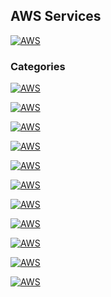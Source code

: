 ## AWS Services
[![AWS](https://img.shields.io/badge/AWS_Services-ff9900?style=for-the-badge&logo=amazon&logoColor=white&labelColor=101010)](https://github.com/Alberto-mt/AWS/blob/main/Apuntes_Servicios/index.md)

### Categories

[![AWS](https://img.shields.io/badge/API_Gateway-447ac0?style=for-the-badge&logo=amazon&logoColor=white&labelColor=101010)](https://github.com/Alberto-mt/AWS/blob/main/Apuntes_Servicios/categories/API_Gateway.md)

[![AWS](https://img.shields.io/badge/Beanstalk-c044b8?style=for-the-badge&logo=amazon&logoColor=white&labelColor=101010)](https://github.com/Alberto-mt/AWS/blob/main/Apuntes_Servicios/categories/Beanstalk.md)

[![AWS](https://img.shields.io/badge/CloudFormation-c08a44?style=for-the-badge&logo=amazon&logoColor=white&labelColor=101010)](https://github.com/Alberto-mt/AWS/blob/main/Apuntes_Servicios/categories/CloudFormation.md)
 
[![AWS](https://img.shields.io/badge/CloudFront-44c04c?style=for-the-badge&logo=amazon&logoColor=white&labelColor=101010)](https://github.com/Alberto-mt/AWS/blob/main/Apuntes_Servicios/categories/CloudFront.md)
 
[![AWS](https://img.shields.io/badge/CloudTrail-447ac0?style=for-the-badge&logo=amazon&logoColor=white&labelColor=101010)](https://github.com/Alberto-mt/AWS/blob/main/Apuntes_Servicios/categories/CloudTrail.md)
  
[![AWS](https://img.shields.io/badge/CloudWatch-c044b8?style=for-the-badge&logo=amazon&logoColor=white&labelColor=101010)](https://github.com/Alberto-mt/AWS/blob/main/Apuntes_Servicios/categories/CloudWatch.md)

[![AWS](https://img.shields.io/badge/Cognito-c08a44?style=for-the-badge&logo=amazon&logoColor=white&labelColor=101010)](https://github.com/Alberto-mt/AWS/blob/main/Apuntes_Servicios/categories/Cognito.md)

[![AWS](https://img.shields.io/badge/Config-44c04c?style=for-the-badge&logo=amazon&logoColor=white&labelColor=101010)](https://github.com/Alberto-mt/AWS/blob/main/Apuntes_Servicios/categories/Config.md)

[![AWS](https://img.shields.io/badge/Control_Tower-447ac0?style=for-the-badge&logo=amazon&logoColor=white&labelColor=101010)](https://github.com/Alberto-mt/AWS/blob/main/Apuntes_Servicios/categories/Control_Tower.md)
  
[![AWS](https://img.shields.io/badge/Devops-c044b8?style=for-the-badge&logo=amazon&logoColor=white&labelColor=101010)](https://github.com/Alberto-mt/AWS/blob/main/Apuntes_Servicios/categories/Devops.md)
<!--
[![AWS](https://img.shields.io/badge/*-c08a44?style=for-the-badge&logo=amazon&logoColor=white&labelColor=101010)]()

[![AWS](https://img.shields.io/badge/*-44c04c?style=for-the-badge&logo=amazon&logoColor=white&labelColor=101010)]()

-->

<!-- 
[![AWS](https://img.shields.io/badge/*-447ac0?style=for-the-badge&logo=amazon&logoColor=white&labelColor=101010)]()
  
[![AWS](https://img.shields.io/badge/*-c044b8?style=for-the-badge&logo=amazon&logoColor=white&labelColor=101010)]()

[![AWS](https://img.shields.io/badge/*-c08a44?style=for-the-badge&logo=amazon&logoColor=white&labelColor=101010)]()

[![AWS](https://img.shields.io/badge/*-44c04c?style=for-the-badge&logo=amazon&logoColor=white&labelColor=101010)]()

-->

[![AWS](https://img.shields.io/badge/AWS_Services-ff9900?style=for-the-badge&label=&#9650;&logoColor=white&labelColor=101010)](https://github.com/Alberto-mt/AWS/blob/main/Apuntes_Servicios/index.md)
